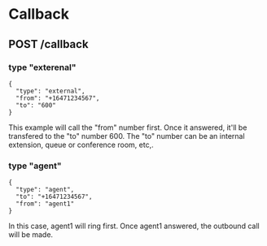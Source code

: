 # Callback
## POST /callback
### type "exterenal"
```
{
  "type": "external",
  "from": "+16471234567",
  "to": "600"
}
```
This example will call the "from" number first. Once it answered, it'll be transfered to the "to" number 600.
The "to" number can be an internal extension, queue or conference room, etc,.

### type "agent"
```
{
  "type": "agent",
  "to": "+16471234567",
  "from": "agent1" 
}
```

In this case, agent1 will ring first. Once agent1 answered, the outbound call will be made.
